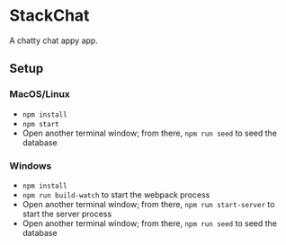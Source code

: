 # StackChat

A chatty chat appy app.

## Setup

### MacOS/Linux

* `npm install`
* `npm start`
* Open another terminal window; from there, `npm run seed` to seed the database

### Windows

* `npm install`
* `npm run build-watch` to start the webpack process
* Open another terminal window; from there, `npm run start-server` to start the server process
* Open another terminal window; from there, `npm run seed` to seed the database
